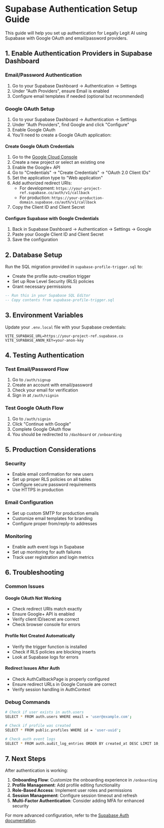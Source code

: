 # Supabase Authentication Setup Guide

This guide will help you set up authentication for Legally Legit AI using Supabase with Google OAuth and email/password providers.

## 1. Enable Authentication Providers in Supabase Dashboard

### Email/Password Authentication
1. Go to your Supabase Dashboard → Authentication → Settings
2. Under "Auth Providers", ensure Email is enabled
3. Configure email templates if needed (optional but recommended)

### Google OAuth Setup
1. Go to your Supabase Dashboard → Authentication → Settings
2. Under "Auth Providers", find Google and click "Configure"
3. Enable Google OAuth
4. You'll need to create a Google OAuth application:

#### Create Google OAuth Credentials
1. Go to the [Google Cloud Console](https://console.cloud.google.com/)
2. Create a new project or select an existing one
3. Enable the Google+ API
4. Go to "Credentials" → "Create Credentials" → "OAuth 2.0 Client IDs"
5. Set the application type to "Web application"
6. Add authorized redirect URIs:
   - For development: `https://your-project-ref.supabase.co/auth/v1/callback`
   - For production: `https://your-production-domain.supabase.co/auth/v1/callback`
7. Copy the Client ID and Client Secret

#### Configure Supabase with Google Credentials
1. Back in Supabase Dashboard → Authentication → Settings → Google
2. Paste your Google Client ID and Client Secret
3. Save the configuration

## 2. Database Setup

Run the SQL migration provided in `supabase-profile-trigger.sql` to:
- Create the profile auto-creation trigger
- Set up Row Level Security (RLS) policies
- Grant necessary permissions

```sql
-- Run this in your Supabase SQL Editor
-- Copy contents from supabase-profile-trigger.sql
```

## 3. Environment Variables

Update your `.env.local` file with your Supabase credentials:

```env
VITE_SUPABASE_URL=https://your-project-ref.supabase.co
VITE_SUPABASE_ANON_KEY=your-anon-key
```

## 4. Testing Authentication

### Test Email/Password Flow
1. Go to `/auth/signup`
2. Create an account with email/password
3. Check your email for verification
4. Sign in at `/auth/signin`

### Test Google OAuth Flow
1. Go to `/auth/signin`
2. Click "Continue with Google"
3. Complete Google OAuth flow
4. You should be redirected to `/dashboard` or `/onboarding`

## 5. Production Considerations

### Security
- Enable email confirmation for new users
- Set up proper RLS policies on all tables
- Configure secure password requirements
- Use HTTPS in production

### Email Configuration
- Set up custom SMTP for production emails
- Customize email templates for branding
- Configure proper from/reply-to addresses

### Monitoring
- Enable auth event logs in Supabase
- Set up monitoring for auth failures
- Track user registration and login metrics

## 6. Troubleshooting

### Common Issues

#### Google OAuth Not Working
- Check redirect URIs match exactly
- Ensure Google+ API is enabled
- Verify client ID/secret are correct
- Check browser console for errors

#### Profile Not Created Automatically
- Verify the trigger function is installed
- Check if RLS policies are blocking inserts
- Look at Supabase logs for errors

#### Redirect Issues After Auth
- Check AuthCallbackPage is properly configured
- Ensure redirect URLs in Google Console are correct
- Verify session handling in AuthContext

### Debug Commands

```bash
# Check if user exists in auth.users
SELECT * FROM auth.users WHERE email = 'user@example.com';

# Check if profile was created
SELECT * FROM public.profiles WHERE id = 'user-uuid';

# Check auth event logs
SELECT * FROM auth.audit_log_entries ORDER BY created_at DESC LIMIT 10;
```

## 7. Next Steps

After authentication is working:

1. **Onboarding Flow**: Customize the onboarding experience in `/onboarding`
2. **Profile Management**: Add profile editing functionality
3. **Role-Based Access**: Implement user roles and permissions
4. **Session Management**: Configure session timeout and refresh
5. **Multi-Factor Authentication**: Consider adding MFA for enhanced security

For more advanced configuration, refer to the [Supabase Auth documentation](https://supabase.com/docs/guides/auth).
